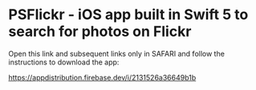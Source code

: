 # PSFlickr - iOS app built in Swift 5 to search for photos on Flickr

Open this link and subsequent links only in SAFARI and follow the instructions to download the app:

https://appdistribution.firebase.dev/i/2131526a36649b1b
